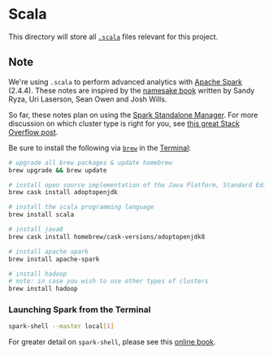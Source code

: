 # Scala

This directory will store all [`.scala`](https://docs.scala-lang.org/tour/tour-of-scala.html) files relevant for this project.

## Note

We're using `.scala` to perform advanced analytics with [Apache Spark](https://spark.apache.org/docs/latest/index.html) (2.4.4). These notes are inspired by the [namesake book](https://github.com/sryza/aas#advanced-analytics-with-spark-source-code) written by Sandy Ryza, Uri Laserson, Sean Owen and Josh Wills.

So far, these notes plan on using the [Spark Standalone Manager](https://spark.apache.org/docs/latest/cluster-overview.html). For more discussion on which cluster type is right for you, see [this great Stack Overflow post](https://stackoverflow.com/a/34657719/7954106).

Be sure to install the following via [`brew`](https://brew.sh/) in the [Terminal](https://support.apple.com/guide/terminal/open-or-quit-terminal-apd5265185d-f365-44cb-8b09-71a064a42125/mac):

```bash
# upgrade all brew packages & update homebrew
brew upgrade && brew update

# install open source implementation of the Java Platform, Standard Edition
brew cask install adoptopenjdk

# install the scala programming language
brew install scala

# install java8
brew cask install homebrew/cask-versions/adoptopenjdk8

# install apache spark
brew install apache-spark

# install hadoop
# note: in case you wish to use other types of clusters
brew install hadoop
```

### Launching Spark from the Terminal

```bash
spark-shell --master local[1]
```

For greater detail on `spark-shell`, please see this [online book](https://jaceklaskowski.gitbooks.io/mastering-apache-spark/spark-shell.html).
